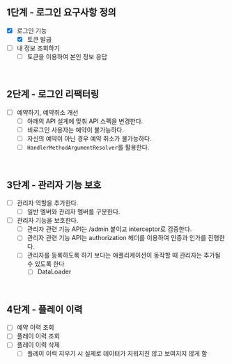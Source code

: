## 1단계 - 로그인 요구사항 정의

- [x] 로그인 기능
  - [x] 토큰 발급
- [ ] 내 정보 조회하기
  - [ ] 토큰을 이용하여 본인 정보 응답

<br>

## 2단계 - 로그인 리팩터링

- [ ] 예약하기, 예약취소 개선 
  - [ ] 아래의 API 설계에 맞춰 API 스펙을 변경한다. 
  - [ ] 비로그인 사용자는 예약이 불가능하다.
  - [ ] 자신의 예약이 아닌 경우 예약 취소가 불가능하다. 
  - [ ] `HandlerMethodArgumentResolver`를 활용한다.

<br>

## 3단계 - 관리자 기능 보호

- [ ] 관리자 역할을 추가한다.
  - [ ] 일반 멤버와 관리자 멤버를 구분한다.
- [ ] 관리자 기능을 보호한다.
  - [ ] 관리자 관련 기능 API는 /admin 붙이고 interceptor로 검증한다. 
  - [ ] 관리자 관련 기능 API는 authorization 헤더를 이용하여 인증과 인가를 진행한다. 
  - [ ] 관리자를 등록하도록 하기 보다는 애플리케이션이 동작할 때 관리자는 추가될 수 있도록 한다
    - [ ] DataLoader

<br>

## 4단계 - 플레이 이력

- [ ] 예약 이력 조회 
- [ ] 플레이 이력 조회 
- [ ] 플레이 이력 삭제 
  - [ ] 플레이 이력 지우기 시 실제로 데이터가 지워지진 않고 보여지지 않게 함
